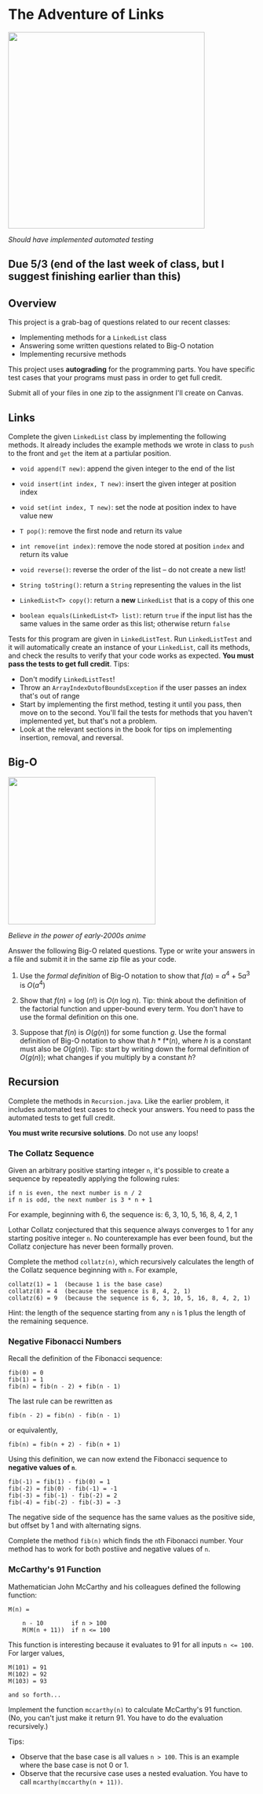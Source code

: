 # The Adventure of Links

<img src="https://upload.wikimedia.org/wikipedia/en/4/44/I_am_Error.png" width="400px" />

*Should have implemented automated testing*

## Due 5/3 (end of the last week of class, but I suggest finishing earlier than this)

## Overview

This project is a grab-bag of questions related to our recent classes:

- Implementing methods for a `LinkedList` class
- Answering some written questions related to Big-O notation
- Implementing recursive methods

This project uses **autograding** for the programming parts. You have specific test cases that your programs must pass in order to get full credit.

Submit all of your files in one zip to the assignment I'll create on Canvas.

## Links

Complete the given `LinkedList` class by implementing the following methods. It already includes the example methods we wrote in class to `push` to the front and `get` the item at a partiular position.

- `void append(T new)`: append the given integer to the end of the list

- `void insert(int index, T new)`: insert the given integer at position index

- `void set(int index, T new)`: set the node at position index to have value new

- `T pop()`: remove the first node and return its value

- `int remove(int index)`: remove the node stored at position `index` and return its value

- `void reverse()`: reverse the order of the list – do not create a new list!

- `String toString()`: return a `String` representing the values in the list

- `LinkedList<T> copy()`: return a **new** `LinkedList` that is a copy of this one

- `boolean equals(LinkedList<T> list)`: return `true` if the input list has the same values in the same order as this list; otherwise return `false`


Tests for this program are given in `LinkedListTest`. Run `LinkedListTest` and it will automatically create an instance of your `LinkedList`, call its methods, and check the results to verify that your code works as expected. **You must pass the tests to get full credit**. Tips:

- Don't modify `LinkedListTest`!
- Throw an `ArrayIndexOutofBoundsException` if the user passes an index that's out of range
- Start by implementing the first method, testing it until you pass, then move on to the second. You'll fail the tests for methods that you haven't implemented yet, but that's not a problem.
- Look at the relevant sections in the book for tips on implementing insertion, removal, and reversal.


## Big-O

<img src="https://upload.wikimedia.org/wikipedia/en/0/0e/Big_o.jpg" width="300px" />

*Believe in the power of early-2000s anime*


Answer the following Big-O related questions. Type or write your answers in a file and submit it in the same zip file as your code.


1. Use the *formal definition* of Big-O notation to show that *f*(*a*) = *a*<sup>4</sup> + 5*a*<sup>3</sup> is *O*(*a*<sup>4</sup>)

2. Show that *f*(*n*) = log (*n*!) is *O*(*n* log *n*). Tip: think about the definition of the factorial function and upper-bound every term. You don't have to use the formal definition on this one.

3. Suppose that *f*(*n*) is *O*(*g*(*n*)) for some function *g*. Use the formal definition of Big-O notation to show that  *h* * f*(*n*), where *h* is a constant must also be *O*(*g*(*n*)). Tip: start by writing down the formal definition of *O*(*g*(*n*)); what changes if you multiply by a constant *h*?



## Recursion

Complete the methods in `Recursion.java`. Like the earlier problem, it includes automated test cases to check your answers. You need to pass the automated tests to get full credit.

**You must write recursive solutions**. Do not use any loops!


### The Collatz Sequence
Given an arbitrary positive starting integer `n`, it's possible to create a sequence by repeatedly applying the following rules:

```
if n is even, the next number is n / 2
if n is odd, the next number is 3 * n + 1
```

For example, beginning with 6, the sequence is: 6, 3, 10, 5, 16, 8, 4, 2, 1

Lothar Collatz conjectured that this sequence always converges to 1 for any starting positive integer `n`. No counterexample
has ever been found, but the Collatz conjecture has never been formally proven.

Complete the method `collatz(n)`, which recursively calculates the length of the Collatz sequence beginning with `n`. For example,

```
collatz(1) = 1  (because 1 is the base case)
collatz(8) = 4  (because the sequence is 8, 4, 2, 1)
collatz(6) = 9  (because the sequence is 6, 3, 10, 5, 16, 8, 4, 2, 1)
```

Hint: the length of the sequence starting from any `n` is 1 plus the length of the remaining sequence.

### Negative Fibonacci Numbers

Recall the definition of the Fibonacci sequence:

```
fib(0) = 0
fib(1) = 1
fib(n) = fib(n - 2) + fib(n - 1)
```

The last rule can be rewritten as

```
fib(n - 2) = fib(n) - fib(n - 1)
```

or equivalently,

```
fib(n) = fib(n + 2) - fib(n + 1)
```

Using this definition, we can now extend the Fibonacci sequence to **negative values of `n`**.

```
fib(-1) = fib(1) - fib(0) = 1
fib(-2) = fib(0) - fib(-1) = -1
fib(-3) = fib(-1) - fib(-2) = 2
fib(-4) = fib(-2) - fib(-3) = -3
```

The negative side of the sequence has the same values as the positive side, but offset by 1 and with alternating signs.

Complete the method `fib(n)` which finds the `n`th Fibonacci number. Your method has to work for both postiive and negative values of
`n`.

### McCarthy's 91 Function

Mathematician John McCarthy and his colleagues defined the following function:

```
M(n) = 

    n - 10        if n > 100
    M(M(n + 11))  if n <= 100
```

This function is interesting because it evaluates to 91 for all inputs `n <= 100`. For larger values,

```
M(101) = 91
M(102) = 92
M(103) = 93

and so forth...
```

Implement the function `mccarthy(n)` to calculate McCarthy's 91 function. (No, you can't just make it return 91. You have to do the evaluation recursively.)

Tips:

- Observe that the base case is all values `n > 100`. This is an example where the base case is not 0 or 1.
- Observe that the recursive case uses a nested evaluation. You have to call `mcarthy(mccarthy(n + 11))`.
